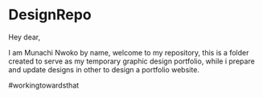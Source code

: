 # DesignRepo

Hey dear,

I am Munachi Nwoko by name, welcome to my repository,
this is a folder created to serve as my temporary graphic design portfolio, 
while i prepare and update designs in other to design a portfolio website. 

#workingtowardsthat
